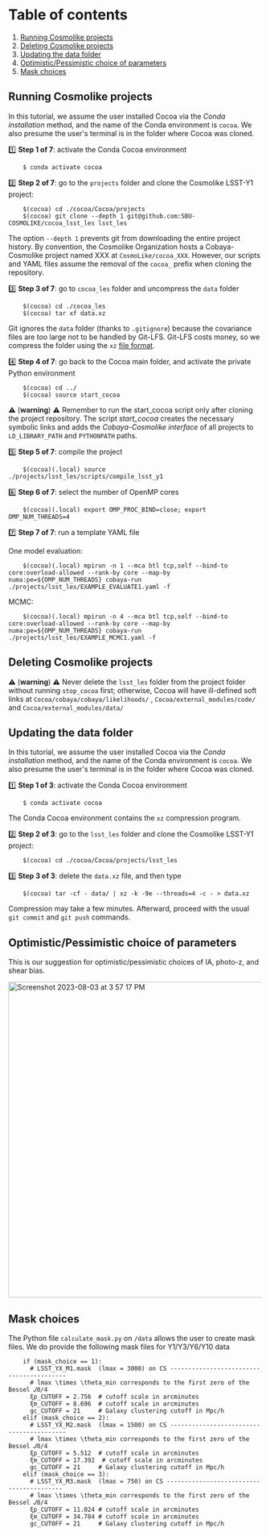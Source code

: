 # Table of contents
1. [Running Cosmolike projects](#running_cosmolike_projects)
2. [Deleting Cosmolike projects](#delete_projects)
3. [Updating the data folder](#updating_data)
4. [Optimistic/Pessimistic choice of parameters](#opt_neg)   
5. [Mask choices](#mask_choices) 

## Running Cosmolike projects <a name="running_cosmolike_projects"></a> 

In this tutorial, we assume the user installed Cocoa via the *Conda installation* method, and the name of the Conda environment is `cocoa`. We also presume the user's terminal is in the folder where Cocoa was cloned.

:one: **Step 1 of 7**: activate the Conda Cocoa environment
    
        $ conda activate cocoa

:two: **Step 2 of 7**: go to the `projects` folder and clone the Cosmolike LSST-Y1 project:
    
        $(cocoa) cd ./cocoa/Cocoa/projects
        $(cocoa) git clone --depth 1 git@github.com:SBU-COSMOLIKE/cocoa_lsst_les lsst_les


The option `--depth 1` prevents git from downloading the entire project history. By convention, the Cosmolike Organization hosts a Cobaya-Cosmolike project named XXX at `CosmoLike/cocoa_XXX`. However, our scripts and YAML files assume the removal of the `cocoa_` prefix when cloning the repository.

:three: **Step 3 of 7**: go to `cocoa_les` folder and uncompress the `data` folder

        $(cocoa) cd ./cocoa_les
        $(cocoa) tar xf data.xz

Git ignores the `data` folder (thanks to `.gitignore`) because the covariance files are too large not to be handled by Git-LFS. Git-LFS costs money, so we compress the folder using the `xz` [file format](https://tukaani.org/xz/format.html).

:four: **Step 4 of 7**: go back to the Cocoa main folder, and activate the private Python environment
    
        $(cocoa) cd ../
        $(cocoa) source start_cocoa
 
:warning: (**warning**) :warning: Remember to run the start_cocoa script only after cloning the project repository. The script *start_cocoa* creates the necessary symbolic links and adds the *Cobaya-Cosmolike interface* of all projects to `LD_LIBRARY_PATH` and `PYTHONPATH` paths.

:five: **Step 5 of 7**: compile the project
 
        $(cocoa)(.local) source ./projects/lsst_les/scripts/compile_lsst_y1

:six: **Step 6 of 7**: select the number of OpenMP cores
    
        $(cocoa)(.local) export OMP_PROC_BIND=close; export OMP_NUM_THREADS=4
        
:seven:  **Step 7 of 7**: run a template YAML file

One model evaluation:

        $(cocoa)(.local) mpirun -n 1 --mca btl tcp,self --bind-to core:overload-allowed --rank-by core --map-by numa:pe=${OMP_NUM_THREADS} cobaya-run ./projects/lsst_les/EXAMPLE_EVALUATE1.yaml -f
 
MCMC:

        $(cocoa)(.local) mpirun -n 4 --mca btl tcp,self --bind-to core:overload-allowed --rank-by core --map-by numa:pe=${OMP_NUM_THREADS} cobaya-run ./projects/lsst_les/EXAMPLE_MCMC1.yaml -f

## Deleting Cosmolike projects <a name="delete_projects"></a>

:warning: (**warning**) :warning: Never delete the `lsst_les` folder from the project folder without running `stop_cocoa` first; otherwise, Cocoa will have ill-defined soft links at `Cocoa/cobaya/cobaya/likelihoods/` , `Cocoa/external_modules/code/` and `Cocoa/external_modules/data/`

## Updating the data folder <a name="updating_data"></a>

In this tutorial, we assume the user installed Cocoa via the *Conda installation* method, and the name of the Conda environment is `cocoa`. We also presume the user's terminal is in the folder where Cocoa was cloned.

:one: **Step 1 of 3**: activate the Conda Cocoa environment
    
        $ conda activate cocoa
        
The Conda Cocoa environment contains the `xz` compression program. 

:two: **Step 2 of 3**: go to the `lsst_les` folder and clone the Cosmolike LSST-Y1 project:
    
        $(cocoa) cd ./cocoa/Cocoa/projects/lsst_les

:three: **Step 3 of 3**: delete the `data.xz` file, and then type

        $(cocoa) tar -cf - data/ | xz -k -9e --threads=4 -c - > data.xz

Compression may take a few minutes. Afterward, proceed with the usual `git commit` and `git push` commands.

## Optimistic/Pessimistic choice of parameters <a name="opt_neg"></a>

This is our suggestion for optimistic/pessimistic choices of IA, photo-z, and shear bias.

<img width="627" alt="Screenshot 2023-08-03 at 3 57 17 PM" src="https://github.com/SBU-COSMOLIKE/cocoa_lsst_les/assets/3210728/909f2f51-1e92-42cf-98c4-f18d6de3584e">

## Mask choices <a name="mask_choices"></a>

The Python file `calculate_mask.py` on `/data` allows the user to create mask files. We do provide the following mask files for Y1/Y3/Y6/Y10 data

        if (mask_choice == 1):
          # LSST_YX_M1.mask  (lmax = 3000) on CS -----------------------------------------
          # lmax \times \theta_min corresponds to the first zero of the Bessel 𝐽0/4
          ξp_CUTOFF = 2.756  # cutoff scale in arcminutes
          ξm_CUTOFF = 8.696  # cutoff scale in arcminutes
          gc_CUTOFF = 21     # Galaxy clustering cutoff in Mpc/h
        elif (mask_choice == 2):
          # LSST_YX_M2.mask  (lmax = 1500) on CS -----------------------------------------
          # lmax \times \theta_min corresponds to the first zero of the Bessel 𝐽0/4
          ξp_CUTOFF = 5.512  # cutoff scale in arcminutes
          ξm_CUTOFF = 17.392  # cutoff scale in arcminutes
          gc_CUTOFF = 21     # Galaxy clustering cutoff in Mpc/h
        elif (mask_choice == 3):
          # LSST_YX_M3.mask  (lmax = 750) on CS -----------------------------------------
          # lmax \times \theta_min corresponds to the first zero of the Bessel 𝐽0/4
          ξp_CUTOFF = 11.024 # cutoff scale in arcminutes
          ξm_CUTOFF = 34.784 # cutoff scale in arcminutes
          gc_CUTOFF = 21     # Galaxy clustering cutoff in Mpc/h
